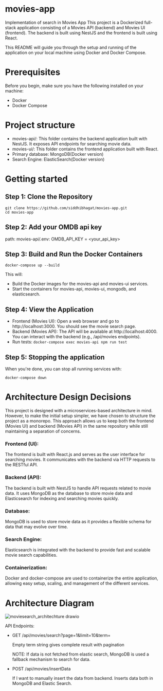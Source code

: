 # movies-app
Implementation of search in Movies App
This project is a Dockerized full-stack application consisting of a Movies API (backend) and Movies UI (frontend). The backend is built using NestJS and the frontend is built using React.

This README will guide you through the setup and running of the application on your local machine using Docker and Docker Compose.

# Prerequisites
Before you begin, make sure you have the following installed on your machine:

- Docker
- Docker Compose

# Project structure
- movies-api/: This folder contains the backend application built with NestJS. It exposes API endpoints for searching movie data. 
- movies-ui/: This folder contains the frontend application built with React.
- Primary database: MongoDB(Docker version)
- Search Engine: ElasticSearch(Docker version)

# Getting started
## Step 1: Clone the Repository
```
git clone https://github.com/siddhibhagat/movies-app.git
cd movies-app
```

## Step 2: Add your OMDB api key
path: movies-api/.env: OMDB_API_KEY = <your_api_key>

## Step 3: Build and Run the Docker Containers
```
docker-compose up --build
```

This will:
- Build the Docker images for the movies-api and movies-ui services.
- Start the containers for movies-api, movies-ui, mongodb, and elasticsearch.
## Step 4: View the Application
- Frontend (Movies UI): Open a web browser and go to http://localhost:3000. You should see the movie search page.
- Backend (Movies API): The API will be available at http://localhost:4000. You can interact with the backend (e.g., /api/movies endpoints).
- Run tests: ```docker-compose exec movies-api npm run test```
## Step 5: Stopping the application
When you're done, you can stop all running services with:

```
docker-compose down
```
# Architecture Design Decisions
This project is designed with a microservices-based architecture in mind. However, to make the initial setup simpler, we have chosen to structure the project as a monorepo. This approach allows us to keep both the frontend (Movies UI) and backend (Movies API) in the same repository while still maintaining a separation of concerns.

### Frontend (UI):

The frontend is built with React.js and serves as the user interface for searching movies.
It communicates with the backend via HTTP requests to the RESTful API.
### Backend (API):

The backend is built with NestJS to handle API requests related to movie data.
It uses MongoDB as the database to store movie data and Elasticsearch for indexing and searching movies quickly.
### Database:

MongoDB is used to store movie data as it provides a flexible schema for data that may evolve over time.
### Search Engine:

Elasticsearch is integrated with the backend to provide fast and scalable movie search capabilities.
### Containerization:

Docker and docker-compose are used to containerize the entire application, allowing easy setup, scaling, and management of the different services.

# Architecture Diagram
![moviesearch_architechture drawio](https://github.com/user-attachments/assets/6fdfd831-fa64-436b-8827-27415e0894ba)

API Endpoints:
- GET /api/movies/search?page=1&limit=10&term=
  
  Empty term string gives complete result with pagination
  
  NOTE: If data is not fetched from elastic search, MongoDB is used a fallback mechanism to search for data.
  
- POST /api/movies/insertData
  
  If I want to manually insert the data from backend. Inserts data both in MongoDB and Elastic Search.


